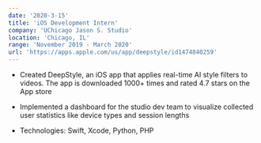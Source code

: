 ```yaml
---
date: '2020-3-15'
title: 'iOS Development Intern'
company: 'UChicago Jason S. Studio'
location: 'Chicago, IL'
range: 'November 2019 - March 2020'
url: 'https://apps.apple.com/us/app/deepstyle/id1474840259'
---
```


- Created DeepStyle, an iOS app that applies real-time AI style filters to videos. The app is downloaded 1000+ times and rated 4.7 stars on the App store

- Implemented a dashboard for the studio dev team to visualize collected user statistics like device types and session lengths

- Technologies: Swift, Xcode, Python, PHP
